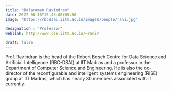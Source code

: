 ```yaml
---
title: "Balaraman Ravindran"
date: 2022-08-16T15:45:00+05:30
image: "https://rbcdsai.iitm.ac.in/images/people/ravi.jpg"

designation : "Professor"
weblink: http://www.cse.iitm.ac.in/~ravi/

draft: false
---
```


Prof. Ravindran is the head of the Robert Bosch Centre for Data Science and Artificial Intelligence (RBC-DSAI) at IIT Madras and a professor in the Department of Computer Science and Engineering. He is also the co-director of the reconfigurable and intelligent systems engineering (RISE) group at IIT Madras, which has nearly 80 members associated with it currently.